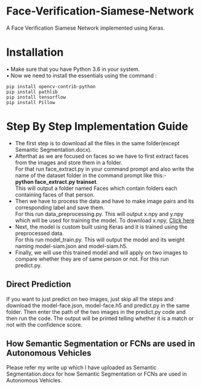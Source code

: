# Face-Verification-Siamese-Network
A Face Verification Siamese Network implemented using Keras.
# Installation
• Make sure that you have Python 3.6 in your system.<br>
• Now we need to install the essentials using the command :
```
pip install opencv-contrib-python
pip install pathlib
pip install tensorflow
pip install Pillow
```
# Step By Step Implementation Guide
<ul>
  <li> The first step is to download all the files in the same folder(except Semantic Segmentation.docx). </li>
  <li> Afterthat as we are focused on faces so we have to first extract faces from the images and store them in a folder.<br>
    For that run face_extract.py in your command prompt and also write the name of the dataset folder in the command prompt like this:-<br>
    <b>python face_extract.py trainset</b>.<br> This will output a folder named Faces which contain folders each containing faces of that person.
  </li>
  <li> Then we have to process the data and have to make image pairs and its corresponding label and save them.<br>
    For this run data_preprocessing.py. This will output x.npy and y.npy which will be used for training the model. To download x.npy, <a href = "https://drive.google.com/file/d/1RRwgA3ykN7uosnKe_qlExjosn9pB15aD/view?usp=sharing">Click here</a></li>
  <li> Next, the model is custom built using Keras and it is trained using the preprocessed data.<br>
    For this run model_train.py. This will output the model and its weight naming model-siam.json and model-siam.h5.</li>
  <li> Finally, we will use this trained model and will apply on two images to compare whether they are of same person or not.
    For this run predict.py.</li>
</ul>

## Direct Prediction
If you want to just predict on two images, just skip all the steps and download the model-face.json, model-face.h5 and predict.py in the same folder. Then enter the path of the two images in the predict.py code and then run the code. The output will be printed telling whether it is a match or not with the confidence score.
## How Semantic Segmentation or FCNs are used in Autonomous Vehicles
Please refer my write up which I have uploaded as Semantic Segmentation.docx for how Semantic Segmentation or FCNs are used in Autonomous Vehicles.
